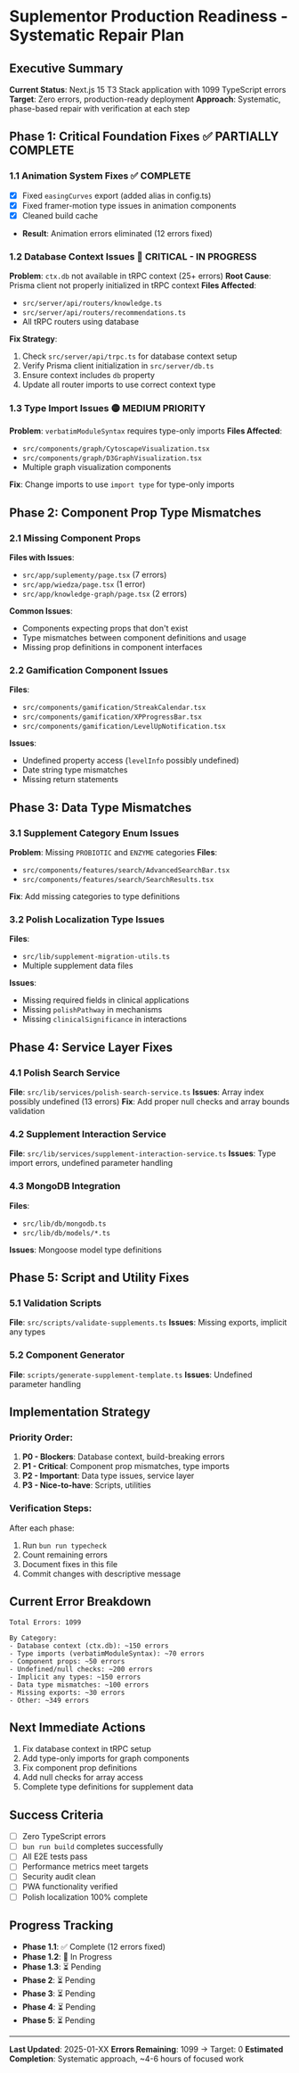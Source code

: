 # Suplementor Production Readiness - Systematic Repair Plan

## Executive Summary

**Current Status**: Next.js 15 T3 Stack application with 1099 TypeScript errors
**Target**: Zero errors, production-ready deployment
**Approach**: Systematic, phase-based repair with verification at each step

## Phase 1: Critical Foundation Fixes ✅ PARTIALLY COMPLETE

### 1.1 Animation System Fixes ✅ COMPLETE
- [x] Fixed `easingCurves` export (added alias in config.ts)
- [x] Fixed framer-motion type issues in animation components
- [x] Cleaned build cache
- **Result**: Animation errors eliminated (12 errors fixed)

### 1.2 Database Context Issues 🔴 CRITICAL - IN PROGRESS
**Problem**: `ctx.db` not available in tRPC context (25+ errors)
**Root Cause**: Prisma client not properly initialized in tRPC context
**Files Affected**:
- `src/server/api/routers/knowledge.ts`
- `src/server/api/routers/recommendations.ts`
- All tRPC routers using database

**Fix Strategy**:
1. Check `src/server/api/trpc.ts` for database context setup
2. Verify Prisma client initialization in `src/server/db.ts`
3. Ensure context includes `db` property
4. Update all router imports to use correct context type

### 1.3 Type Import Issues 🟡 MEDIUM PRIORITY
**Problem**: `verbatimModuleSyntax` requires type-only imports
**Files Affected**:
- `src/components/graph/CytoscapeVisualization.tsx`
- `src/components/graph/D3GraphVisualization.tsx`
- Multiple graph visualization components

**Fix**: Change imports to use `import type` for type-only imports

## Phase 2: Component Prop Type Mismatches

### 2.1 Missing Component Props
**Files with Issues**:
- `src/app/suplementy/page.tsx` (7 errors)
- `src/app/wiedza/page.tsx` (1 error)
- `src/app/knowledge-graph/page.tsx` (2 errors)

**Common Issues**:
- Components expecting props that don't exist
- Type mismatches between component definitions and usage
- Missing prop definitions in component interfaces

### 2.2 Gamification Component Issues
**Files**:
- `src/components/gamification/StreakCalendar.tsx`
- `src/components/gamification/XPProgressBar.tsx`
- `src/components/gamification/LevelUpNotification.tsx`

**Issues**:
- Undefined property access (`levelInfo` possibly undefined)
- Date string type mismatches
- Missing return statements

## Phase 3: Data Type Mismatches

### 3.1 Supplement Category Enum Issues
**Problem**: Missing `PROBIOTIC` and `ENZYME` categories
**Files**:
- `src/components/features/search/AdvancedSearchBar.tsx`
- `src/components/features/search/SearchResults.tsx`

**Fix**: Add missing categories to type definitions

### 3.2 Polish Localization Type Issues
**Files**:
- `src/lib/supplement-migration-utils.ts`
- Multiple supplement data files

**Issues**:
- Missing required fields in clinical applications
- Missing `polishPathway` in mechanisms
- Missing `clinicalSignificance` in interactions

## Phase 4: Service Layer Fixes

### 4.1 Polish Search Service
**File**: `src/lib/services/polish-search-service.ts`
**Issues**: Array index possibly undefined (13 errors)
**Fix**: Add proper null checks and array bounds validation

### 4.2 Supplement Interaction Service
**File**: `src/lib/services/supplement-interaction-service.ts`
**Issues**: Type import errors, undefined parameter handling

### 4.3 MongoDB Integration
**Files**:
- `src/lib/db/mongodb.ts`
- `src/lib/db/models/*.ts`

**Issues**: Mongoose model type definitions

## Phase 5: Script and Utility Fixes

### 5.1 Validation Scripts
**File**: `src/scripts/validate-supplements.ts`
**Issues**: Missing exports, implicit any types

### 5.2 Component Generator
**File**: `scripts/generate-supplement-template.ts`
**Issues**: Undefined parameter handling

## Implementation Strategy

### Priority Order:
1. **P0 - Blockers**: Database context, build-breaking errors
2. **P1 - Critical**: Component prop mismatches, type imports
3. **P2 - Important**: Data type issues, service layer
4. **P3 - Nice-to-have**: Scripts, utilities

### Verification Steps:
After each phase:
1. Run `bun run typecheck`
2. Count remaining errors
3. Document fixes in this file
4. Commit changes with descriptive message

## Current Error Breakdown

```
Total Errors: 1099

By Category:
- Database context (ctx.db): ~150 errors
- Type imports (verbatimModuleSyntax): ~70 errors
- Component props: ~50 errors
- Undefined/null checks: ~200 errors
- Implicit any types: ~150 errors
- Data type mismatches: ~100 errors
- Missing exports: ~30 errors
- Other: ~349 errors
```

## Next Immediate Actions

1. Fix database context in tRPC setup
2. Add type-only imports for graph components
3. Fix component prop definitions
4. Add null checks for array access
5. Complete type definitions for supplement data

## Success Criteria

- [ ] Zero TypeScript errors
- [ ] `bun run build` completes successfully
- [ ] All E2E tests pass
- [ ] Performance metrics meet targets
- [ ] Security audit clean
- [ ] PWA functionality verified
- [ ] Polish localization 100% complete

## Progress Tracking

- **Phase 1.1**: ✅ Complete (12 errors fixed)
- **Phase 1.2**: 🔄 In Progress
- **Phase 1.3**: ⏳ Pending
- **Phase 2**: ⏳ Pending
- **Phase 3**: ⏳ Pending
- **Phase 4**: ⏳ Pending
- **Phase 5**: ⏳ Pending

---

**Last Updated**: 2025-01-XX
**Errors Remaining**: 1099 → Target: 0
**Estimated Completion**: Systematic approach, ~4-6 hours of focused work

